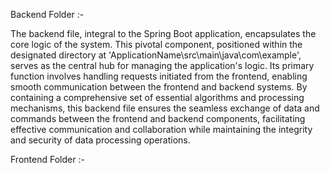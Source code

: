 Backend Folder :-

The backend file, integral to the Spring Boot application, encapsulates the core logic of the system. This pivotal component, positioned within the designated directory at 'ApplicationName\src\main\java\com\example', serves as the central hub for managing the application's logic. Its primary function involves handling requests initiated from the frontend, enabling smooth communication between the frontend and backend systems. By containing a comprehensive set of essential algorithms and processing mechanisms, this backend file ensures the seamless exchange of data and commands between the frontend and backend components, facilitating effective communication and collaboration while maintaining the integrity and security of data processing operations.

Frontend Folder :-
